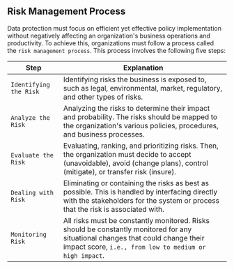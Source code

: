 ## Risk Management Process

Data protection must focus on efficient yet effective policy implementation without negatively affecting an organization's business operations and productivity. To achieve this, organizations must follow a process called the `risk management process`. This process involves the following five steps:

| Step                   | Explanation                                                                                                                                                                               |
| ---------------------- | ----------------------------------------------------------------------------------------------------------------------------------------------------------------------------------------- |
| `Identifying the Risk` | Identifying risks the business is exposed to, such as legal, environmental, market, regulatory, and other types of risks.                                                                 |
| `Analyze the Risk`     | Analyzing the risks to determine their impact and probability. The risks should be mapped to the organization's various policies, procedures, and business processes.                     |
| `Evaluate the Risk`    | Evaluating, ranking, and prioritizing risks. Then, the organization must decide to accept (unavoidable), avoid (change plans), control (mitigate), or transfer risk (insure).             |
| `Dealing with Risk`    | Eliminating or containing the risks as best as possible. This is handled by interfacing directly with the stakeholders for the system or process that the risk is associated with.        |
| `Monitoring Risk`      | All risks must be constantly monitored. Risks should be constantly monitored for any situational changes that could change their impact score, `i.e., from low to medium or high impact`. |